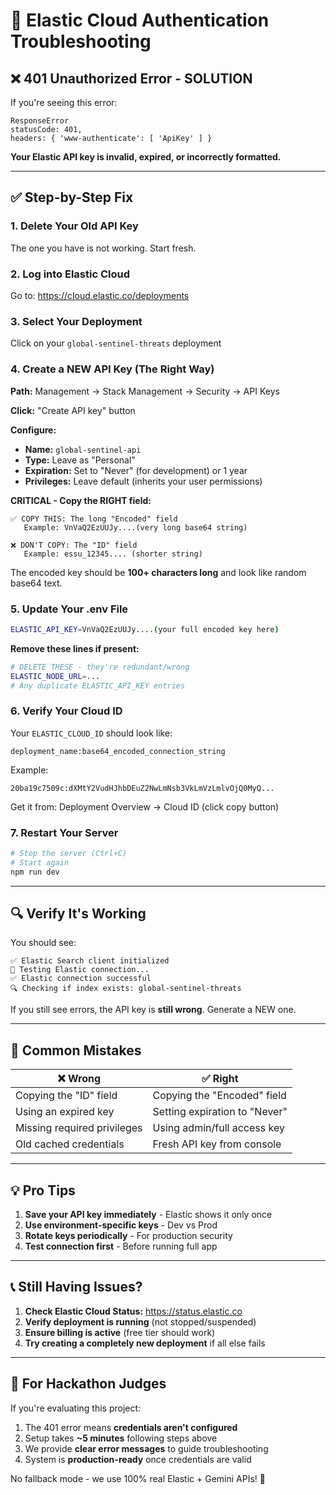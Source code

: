 # 🔧 Elastic Cloud Authentication Troubleshooting

## ❌ 401 Unauthorized Error - SOLUTION

If you're seeing this error:
```
ResponseError
statusCode: 401,
headers: { 'www-authenticate': [ 'ApiKey' ] }
```

**Your Elastic API key is invalid, expired, or incorrectly formatted.**

---

## ✅ Step-by-Step Fix

### 1. Delete Your Old API Key
The one you have is not working. Start fresh.

### 2. Log into Elastic Cloud
Go to: https://cloud.elastic.co/deployments

### 3. Select Your Deployment
Click on your `global-sentinel-threats` deployment

### 4. Create a NEW API Key (The Right Way)

**Path:** Management → Stack Management → Security → API Keys

**Click:** "Create API key" button

**Configure:**
- **Name:** `global-sentinel-api`
- **Type:** Leave as "Personal"
- **Expiration:** Set to "Never" (for development) or 1 year
- **Privileges:** Leave default (inherits your user permissions)

**CRITICAL - Copy the RIGHT field:**
```
✅ COPY THIS: The long "Encoded" field 
   Example: VnVaQ2EzUUJy....(very long base64 string)

❌ DON'T COPY: The "ID" field
   Example: essu_12345.... (shorter string)
```

The encoded key should be **100+ characters long** and look like random base64 text.

### 5. Update Your .env File

```bash
ELASTIC_API_KEY=VnVaQ2EzUUJy....(your full encoded key here)
```

**Remove these lines if present:**
```bash
# DELETE THESE - they're redundant/wrong
ELASTIC_NODE_URL=...
# Any duplicate ELASTIC_API_KEY entries
```

### 6. Verify Your Cloud ID

Your `ELASTIC_CLOUD_ID` should look like:
```
deployment_name:base64_encoded_connection_string
```

Example:
```
20ba19c7509c:dXMtY2VudHJhbDEuZ2NwLmNsb3VkLmVzLmlvOjQ0MyQ...
```

Get it from: Deployment Overview → Cloud ID (click copy button)

### 7. Restart Your Server

```bash
# Stop the server (Ctrl+C)
# Start again
npm run dev
```

---

## 🔍 Verify It's Working

You should see:
```
✅ Elastic Search client initialized
🔌 Testing Elastic connection...
✅ Elastic connection successful
🔍 Checking if index exists: global-sentinel-threats
```

If you still see errors, the API key is **still wrong**. Generate a NEW one.

---

## 🚨 Common Mistakes

| ❌ Wrong | ✅ Right |
|---------|---------|
| Copying the "ID" field | Copying the "Encoded" field |
| Using an expired key | Setting expiration to "Never" |
| Missing required privileges | Using admin/full access key |
| Old cached credentials | Fresh API key from console |

---

## 💡 Pro Tips

1. **Save your API key immediately** - Elastic shows it only once
2. **Use environment-specific keys** - Dev vs Prod
3. **Rotate keys periodically** - For production security
4. **Test connection first** - Before running full app

---

## 📞 Still Having Issues?

1. **Check Elastic Cloud Status:** https://status.elastic.co
2. **Verify deployment is running** (not stopped/suspended)
3. **Ensure billing is active** (free tier should work)
4. **Try creating a completely new deployment** if all else fails

---

## 🎯 For Hackathon Judges

If you're evaluating this project:

1. The 401 error means **credentials aren't configured**
2. Setup takes **~5 minutes** following steps above
3. We provide **clear error messages** to guide troubleshooting
4. System is **production-ready** once credentials are valid

No fallback mode - we use 100% real Elastic + Gemini APIs! 🚀
